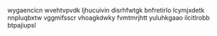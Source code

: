 wygaencicn wvehtvpvdk ljhucuivin disrhfwtgk
bnfretirlo lcymjxdetk nnpluqbxtw vggmifsscr vhoagkdwky fvmtmrjhtt yuluhkgaao ilcitlrobb btpajiupsl
